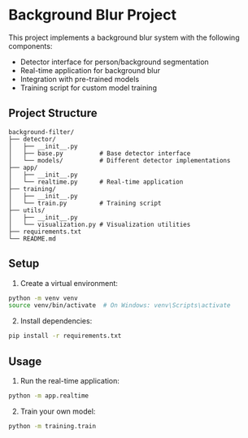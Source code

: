 # Background Blur Project

This project implements a background blur system with the following components:
- Detector interface for person/background segmentation
- Real-time application for background blur
- Integration with pre-trained models
- Training script for custom model training

## Project Structure
```
background-filter/
├── detector/
│   ├── __init__.py
│   ├── base.py          # Base detector interface
│   └── models/          # Different detector implementations
├── app/
│   ├── __init__.py
│   └── realtime.py      # Real-time application
├── training/
│   ├── __init__.py
│   └── train.py         # Training script
├── utils/
│   ├── __init__.py
│   └── visualization.py # Visualization utilities
├── requirements.txt
└── README.md
```

## Setup
1. Create a virtual environment:
```bash
python -m venv venv
source venv/bin/activate  # On Windows: venv\Scripts\activate
```

2. Install dependencies:
```bash
pip install -r requirements.txt
```

## Usage
1. Run the real-time application:
```bash
python -m app.realtime
```

2. Train your own model:
```bash
python -m training.train
``` 
